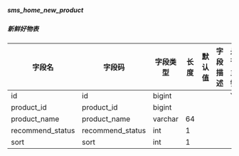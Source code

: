 
##### sms_home_new_product
##### 新鲜好物表
|字段名|字段码|字段类型|长度|默认值|字段描述|是否主键|
|----|----|----|----|----|----|----|
|id|id|bigint||||Y|
|product_id|product_id|bigint|||||
|product_name|product_name|varchar|64||||
|recommend_status|recommend_status|int|1||||
|sort|sort|int|1||||
